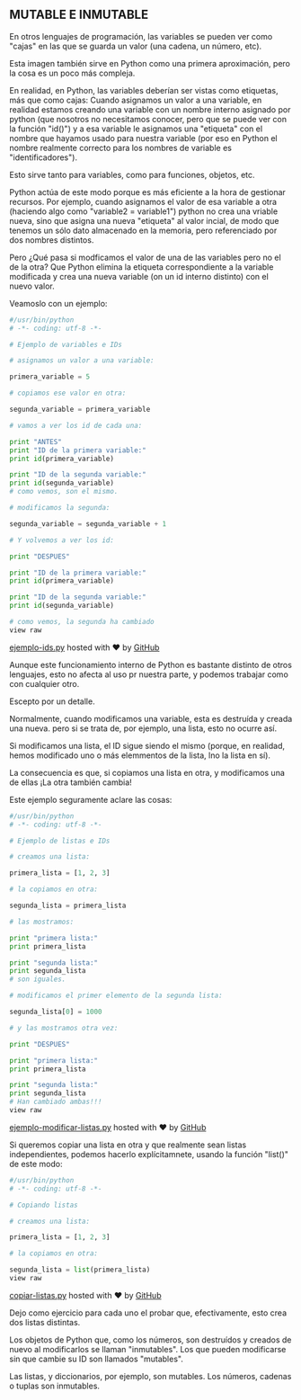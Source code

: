 ## MUTABLE E INMUTABLE

En otros lenguajes de programación, las variables se pueden ver como "cajas" en las que se guarda un valor (una cadena, un número, etc).

Esta imagen también sirve en Python como una primera aproximación, pero la cosa es un poco más compleja.

En realidad, en Python, las variables deberían ser vistas como etiquetas, más que como cajas: Cuando asignamos un valor a una variable, en realidad estamos creando una variable con un nombre interno asignado por python (que nosotros no necesitamos conocer, pero que se puede ver con la función "id()") y a esa variable le asignamos una "etiqueta" con el nombre que hayamos usado para nuestra variable (por eso en Python el nombre realmente correcto para los nombres de variable es "identificadores").

Esto sirve tanto para variables, como para funciones, objetos, etc.

Python actúa de este modo porque es más eficiente a la hora de gestionar recursos. Por ejemplo, cuando asignamos el valor de esa variable a otra (haciendo algo como "variable2 = variable1") python no crea una vriable nueva, sino que asigna una nueva "etiqueta" al valor incial, de modo que tenemos un sólo dato almacenado en la memoria, pero referenciado por dos nombres distintos.

Pero ¿Qué pasa si modficamos el valor de una de las variables pero no el de la otra? Que Python elimina la etiqueta correspondiente a la variable modificada y crea una nueva variable (on un id interno distinto) con el nuevo valor.

Veamoslo con un ejemplo:
```python
#/usr/bin/python
# -*- coding: utf-8 -*-

# Ejemplo de variables e IDs

# asignamos un valor a una variable:

primera_variable = 5

# copiamos ese valor en otra:

segunda_variable = primera_variable

# vamos a ver los id de cada una:

print "ANTES"
print "ID de la primera variable:"
print id(primera_variable)

print "ID de la segunda variable:"
print id(segunda_variable)
# como vemos, son el mismo.

# modificamos la segunda:

segunda_variable = segunda_variable + 1

# Y volvemos a ver los id:

print "DESPUES"

print "ID de la primera variable:"
print id(primera_variable)

print "ID de la segunda variable:"
print id(segunda_variable)

# como vemos, la segunda ha cambiado
view raw
```
[ejemplo-ids.py](https://gist.github.com/psicobyte/8b833540812d24ea10a49b8cd54969de#file-ejemplo-ids-py) hosted with ❤ by [GitHub](https://github.com/)

Aunque este funcionamiento interno de Python es bastante distinto de otros lenguajes, esto no afecta al uso pr nuestra parte, y podemos trabajar como con cualquier otro.

Escepto por un detalle.

Normalmente, cuando modificamos una variable, esta es destruída y creada una nueva. pero si se trata de, por ejemplo, una lista, esto no ocurre así.

Si modificamos una lista, el ID sigue siendo el mismo (porque, en realidad, hemos modificado uno o más elemmentos de la lista, lno la lista en sí).

La consecuencia es que, si copiamos una lista en otra, y modificamos una de ellas ¡La otra también cambia!

Este ejemplo seguramente aclare las cosas:
```python
#/usr/bin/python
# -*- coding: utf-8 -*-

# Ejemplo de listas e IDs

# creamos una lista:

primera_lista = [1, 2, 3]

# la copiamos en otra:

segunda_lista = primera_lista

# las mostramos:

print "primera lista:"
print primera_lista

print "segunda lista:"
print segunda_lista
# son iguales.

# modificamos el primer elemento de la segunda lista:

segunda_lista[0] = 1000

# y las mostramos otra vez:

print "DESPUES"

print "primera lista:"
print primera_lista

print "segunda lista:"
print segunda_lista
# Han cambiado ambas!!!
view raw
```
[ejemplo-modificar-listas.py](https://gist.github.com/psicobyte/3b2102c51e2bd1030a6e351252332841#file-ejemplo-modificar-listas-py) hosted with ❤ by [GitHub](https://github.com/)

Si queremos copiar una lista en otra y que realmente sean listas independientes, podemos hacerlo explícitamnete, usando la función "list()" de este modo:
```python
#/usr/bin/python
# -*- coding: utf-8 -*-

# Copiando listas

# creamos una lista:

primera_lista = [1, 2, 3]

# la copiamos en otra:

segunda_lista = list(primera_lista)
view raw
```
[copiar-listas.py](https://gist.github.com/psicobyte/ca8cfaceebc209ba52cc86db3786f1a1#file-copiar-listas-py) hosted with ❤ by [GitHub](https://github.com/)

Dejo como ejercicio para cada uno el probar que, efectivamente, esto crea dos listas distintas.

Los objetos de Python que, como los números, son destruídos y creados de nuevo al modificarlos se llaman "inmutables". Los que pueden modificarse sin que cambie su ID son llamados "mutables".

Las listas, y diccionarios, por ejemplo, son mutables. Los números, cadenas o tuplas son inmutables.
